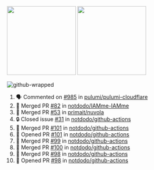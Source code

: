 <a href="https://github.com/notdodo"><img src="https://github-readme-stats.vercel.app/api?username=notdodo&count_private=true&theme=dark" height="180" /></a> <a href="https://github.com/notdodo"><img src="https://github-readme-stats.vercel.app/api/top-langs/?username=notdodo&langs_count=8&theme=dark&hide=tex,java,html,css&layout=compact" height="180" /></a>

![github-wrapped](https://github.com/notdodo/notdodo/assets/6991986/fb310ed4-7b6b-48dd-a447-4c85e6000edb)

<!--START_SECTION:activity-->
1. 🗣 Commented on [#985](https://github.com/pulumi/pulumi-cloudflare/issues/985#issuecomment-2538976200) in [pulumi/pulumi-cloudflare](https://github.com/pulumi/pulumi-cloudflare)
2. 🎉 Merged PR [#82](https://github.com/notdodo/IAMme-IAMme/pull/82) in [notdodo/IAMme-IAMme](https://github.com/notdodo/IAMme-IAMme)
3. 🎉 Merged PR [#53](https://github.com/primait/nuvola/pull/53) in [primait/nuvola](https://github.com/primait/nuvola)
4. 🔒 Closed issue [#31](https://github.com/notdodo/github-actions/issues/31) in [notdodo/github-actions](https://github.com/notdodo/github-actions)
5. 🎉 Merged PR [#101](https://github.com/notdodo/github-actions/pull/101) in [notdodo/github-actions](https://github.com/notdodo/github-actions)
6. 💪 Opened PR [#101](https://github.com/notdodo/github-actions/pull/101) in [notdodo/github-actions](https://github.com/notdodo/github-actions)
7. 🎉 Merged PR [#99](https://github.com/notdodo/github-actions/pull/99) in [notdodo/github-actions](https://github.com/notdodo/github-actions)
8. 🎉 Merged PR [#100](https://github.com/notdodo/github-actions/pull/100) in [notdodo/github-actions](https://github.com/notdodo/github-actions)
9. 🎉 Merged PR [#98](https://github.com/notdodo/github-actions/pull/98) in [notdodo/github-actions](https://github.com/notdodo/github-actions)
10. 💪 Opened PR [#98](https://github.com/notdodo/github-actions/pull/98) in [notdodo/github-actions](https://github.com/notdodo/github-actions)
<!--END_SECTION:activity-->
